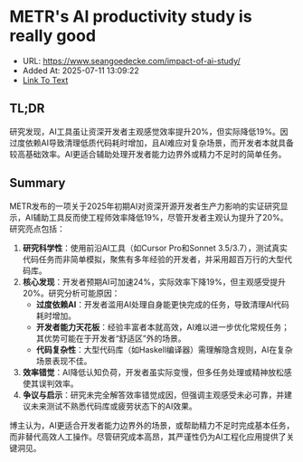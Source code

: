 # METR's AI productivity study is really good
- URL: https://www.seangoedecke.com/impact-of-ai-study/
- Added At: 2025-07-11 13:09:22
- [Link To Text](2025-07-11-metr's-ai-productivity-study-is-really-good_raw.md)

## TL;DR


研究发现，AI工具虽让资深开发者主观感觉效率提升20%，但实际降低19%。因过度依赖AI导致清理低质代码耗时增加，且AI难应对复杂场景，而开发者本就具备较高基础效率。AI更适合辅助处理开发者能力边界外或精力不足时的简单任务。

## Summary


METR发布的一项关于2025年初期AI对资深开源开发者生产力影响的实证研究显示，AI辅助工具反而使工程师效率降低19%，尽管开发者主观认为提升了20%。研究亮点包括：  
1. **研究科学性**：使用前沿AI工具（如Cursor Pro和Sonnet 3.5/3.7），测试真实代码任务而非简单模拟，聚焦有多年经验的开发者，并采用超百万行的大型代码库。  
2. **核心发现**：开发者预期AI可加速24%，实际效率下降19%，但主观感受提升20%。研究分析可能原因：  
   - **过度依赖AI**：开发者滥用AI处理自身能更快完成的任务，导致清理AI代码耗时增加。  
   - **开发者能力天花板**：经验丰富者本就高效，AI难以进一步优化常规任务；其优势可能在于开发者“舒适区”外的场景。  
   - **代码复杂性**：大型代码库（如Haskell编译器）需理解隐含规则，AI在复杂场景表现不佳。  
3. **效率错觉**：AI降低认知负荷，开发者虽实际变慢，但多任务处理或精神放松感使其误判效率。  
4. **争议与启示**：研究未完全解答效率错觉成因，但强调主观感受未必可靠，并建议未来测试不熟悉代码库或疲劳状态下的AI效果。  

博主认为，AI更适合开发者能力边界外的场景，或帮助精力不足时完成基本任务，而非替代高效人工操作。尽管研究成本高昂，其严谨性仍为AI工程化应用提供了关键洞见。
